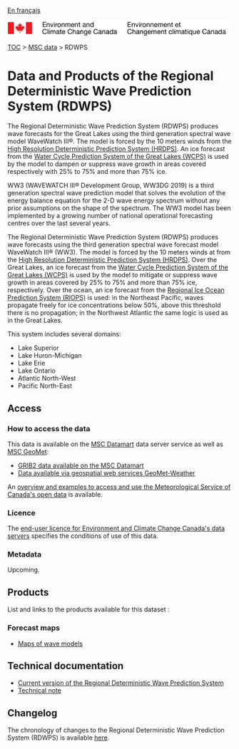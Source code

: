 [En français](readme_rdwps_fr.md)

![ECCC logo](../../img_eccc-logo.png)

[TOC](../../readme_en.md) > [MSC data](../readme_en.md) > RDWPS


# Data and Products of the Regional Deterministic Wave Prediction System (RDWPS)

The Regional Deterministic Wave Prediction System (RDWPS) produces wave forecasts for the Great Lakes using the third generation spectral wave model WaveWatch III®. The model is forced by the 10 meters winds from the [High Resolution Deterministic Prediction System (HRDPS)](../nwp_hrdps/readme_hrdps_en.md). An ice forecast from the [Water Cycle Prediction System of the Great Lakes (WCPS)](../nwp_wcps/readme_wcps_en.md) is used by the model to dampen or suppress wave growth in areas covered respectively with 25% to 75% and more than 75% ice.

WW3 (WAVEWATCH III® Development Group, WW3DG 2019) is a third generation spectral wave prediction model that solves the evolution of the energy balance equation for the 2-D wave energy spectrum without any prior assumptions on the shape of the spectrum. The WW3 model has been implemented by a growing number of national operational forecasting centres over the last several years.

The Regional Deterministic Wave Prediction System (RDWPS) produces wave forecasts using the third generation spectral wave forecast model WaveWatch III® (WW3). The model is forced by the 10 meters winds at from the [High Resolution Deterministic Prediction System (HRDPS)](../nwp_hrdps/readme_hrdps_en.md). Over the Great Lakes, an ice forecast from the [Water Cycle Prediction System of the Great Lakes (WCPS)](../nwp_wcps/readme_wcps_en.md) is used by the model to mitigate or suppress wave growth in areas covered by 25% to 75% and more than 75% ice, respectively. Over the ocean, an ice forecast from the [Regional Ice Ocean Prediction System (RIOPS)](../nwp_riops/readme_riops_fr.md) is used: in the Northeast Pacific, waves propagate freely for ice concentrations below 50%, above this threshold there is no propagation; in the Northwest Atlantic the same logic is used as in the Great Lakes.

This system includes several domains:

* Lake Superior
* Lake Huron-Michigan
* Lake Erie
* Lake Ontario
* Atlantic North-West
* Pacific North-East

## Access

### How to access the data

This data is available on the [MSC Datamart](../../msc-datamart/readme_en.md) data server service as well as [MSC GeoMet](../../msc-geomet/readme_en.md):

* [GRIB2 data available on the MSC Datamart](readme_rdwps-datamart_en.md) 
* [Data available via geospatial web services GeoMet-Weather](../../msc-geomet/readme_en.md)

An [overview and examples to access and use the Meteorological Service of Canada's open data](../../usage/readme_en.md) is available.

### Licence

The [end-user licence for Environment and Climate Change Canada's data servers](../../licence/readme_en.md) specifies the conditions of use of this data.

### Metadata

Upcoming.

## Products

List and links to the products available for this dataset :

### Forecast maps

* [Maps of wave models](https://weather.gc.ca/model_forecast/wave_e.html)

## Technical documentation

* [Current version of the Regional Deterministic Wave Prediction System](http://collaboration.cmc.ec.gc.ca/cmc/CMOI/product_guide/docs/tech_specifications/tech_specifications_RDWPS_e.pdf)
* [Technical note](http://collaboration.cmc.ec.gc.ca/cmc/CMOI/product_guide/docs/tech_notes/technote_rdwps_e.pdf)

## Changelog

The chronology of changes to the Regional Deterministic Wave Prediction System (RDWPS) is available [here](changelog_rdwps_en.md).
